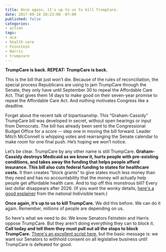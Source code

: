 ```yaml
---
title: Once again, it's up to us to kill TrumpCare.
date: 2017-09-18 20:23:00 -07:00
published: false
categories:
- action
tags:
- aca
- health care
- Feinstein
- Harris
- trumpcare
---
```


**TrumpCare is back. REPEAT: TrumpCare is back.**

This is the bill that just won’t die. Because of the rules of reconciliation, the special process Republicans are using to jam TrumpCare through the Senate, they only have until September 30 to repeal the Affordable Care Act. That gives them 14 days to make good on their seven-year promise to repeal the Affordable Care Act. And nothing motivates Congress like a deadline.

Forget about the recent talk of bipartisanship. This “Graham-Cassidy” TrumpCare bill was developed in secret, without open hearings or input from Democrats. The bill has already been sent to the Congressional Budget Office for a score -- step one in moving the bill forward. Leader Mitch McConnell is whipping votes and rearranging the Senate calendar to make room for one final push. He’s hoping we won’t notice.

Let’s be clear. TrumpCare by any other name is still TrumpCare. **Graham-Cassidy destroys Medicaid as we know it, hurts people with pre-existing conditions, and takes away the funding that helps people afford insurance. This bill also cuts federal funding to states for healthcare costs.** It then creates “block grants” to give states much less money than they need and has no accountability that the money will actually help people get affordable health care. And to top off this monstrous bill? Every last dollar disappears after 2026. (If you want the wonky details, [here's a good explainer](https://www.indivisibleguide.com/resource/trumpcare-another-name-graham-cassidy/) from the national Indivisible team.)

**Once again, it’s up to us to kill TrumpCare.** We did this before. We can do it again. Remember, millions of people are depending on us. 

So here's what we need to do: We know Senators Feinstein and Harris oppose TrumpCare. But they aren't doing everything they can to block it. **Call today and tell them they must pull out all the stops to block TrumpCare.** [There's an excellent script here](https://www.indivisibleguide.com/resource/last-push-trumpcare-tell-dems-run-clock/), but the basic message is: we want our Senators to withhold consent on all legislative business until TrumpCare is defeated for good. 

